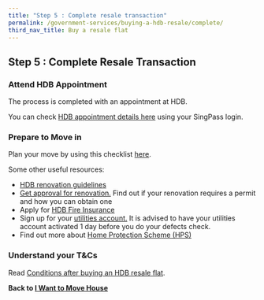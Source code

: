 ```yaml
---
title: "Step 5 : Complete resale transaction"
permalink: /government-services/buying-a-hdb-resale/complete/
third_nav_title: Buy a resale flat
---
```


## Step 5 : Complete Resale Transaction

### Attend HDB Appointment

The process is completed with an appointment at HDB.

You can check <a href="https://services2.hdb.gov.sg/webapp/BB31AWDashboardWeb/BB31PLogin.jsp" target="_blank">HDB appointment details here</a> using your SingPass login.


### Prepare to Move in

Plan your move by using this checklist [here](/government-services/buying-a-hdb/move-in/).

Some other useful resources:

- <a href="https://www.hdb.gov.sg/cs/infoweb/residential/living-in-an-hdb-flat/renovation/guidelines" target="_blank">HDB renovation guidelines</a>
- <a href="https://www.hdb.gov.sg/cs/infoweb/residential/living-in-an-hdb-flat/renovation/applying-for-approval" target="_blank">Get approval for renovation.</a> Find out if your renovation requires a permit and how you can obtain one
- Apply for <a href="https://www.hdb.gov.sg/cs/infoweb/residential/living-in-an-hdb-flat/fire-insurance" target="_blank">HDB Fire Insurance</a>
- Sign up for your <a href="https://www.spgroup.com.sg/home" target="_blank">utilities account.</a> It is advised to have your utilities account activated 1 day before you do your defects check.
- Find out more about <a href="https://www.cpf.gov.sg/eSvc/Web/Schemes/ApplyOrAdjustHpsCover/ImportantNotes" target="_blank">Home Protection Scheme (HPS)</a>

### Understand your T&Cs

Read <a href="https://www.hdb.gov.sg/cs/infoweb/residential/buying-a-flat/resale/procedures/conditions-after-buying" target="_blank">Conditions after buying an HDB resale flat</a>.



**Back to [I Want to Move House](/government-services/move-house/overview/)**
